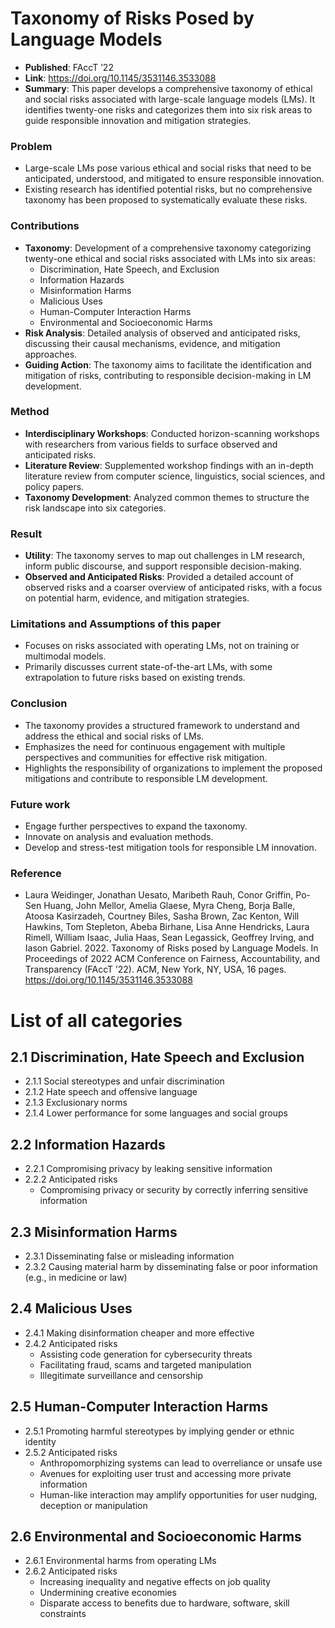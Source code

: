 # Taxonomy of Risks Posed by Language Models
- **Published**: FAccT ’22
- **Link**: https://doi.org/10.1145/3531146.3533088
- **Summary**: This paper develops a comprehensive taxonomy of ethical and social risks associated with large-scale language models (LMs). It identifies twenty-one risks and categorizes them into six risk areas to guide responsible innovation and mitigation strategies.

### Problem 
- Large-scale LMs pose various ethical and social risks that need to be anticipated, understood, and mitigated to ensure responsible innovation.
- Existing research has identified potential risks, but no comprehensive taxonomy has been proposed to systematically evaluate these risks.

### Contributions
- **Taxonomy**: Development of a comprehensive taxonomy categorizing twenty-one ethical and social risks associated with LMs into six areas:
  - Discrimination, Hate Speech, and Exclusion
  - Information Hazards
  - Misinformation Harms
  - Malicious Uses
  - Human-Computer Interaction Harms
  - Environmental and Socioeconomic Harms
- **Risk Analysis**: Detailed analysis of observed and anticipated risks, discussing their causal mechanisms, evidence, and mitigation approaches.
- **Guiding Action**: The taxonomy aims to facilitate the identification and mitigation of risks, contributing to responsible decision-making in LM development.

### Method
- **Interdisciplinary Workshops**: Conducted horizon-scanning workshops with researchers from various fields to surface observed and anticipated risks.
- **Literature Review**: Supplemented workshop findings with an in-depth literature review from computer science, linguistics, social sciences, and policy papers.
- **Taxonomy Development**: Analyzed common themes to structure the risk landscape into six categories.

### Result
- **Utility**: The taxonomy serves to map out challenges in LM research, inform public discourse, and support responsible decision-making.
- **Observed and Anticipated Risks**: Provided a detailed account of observed risks and a coarser overview of anticipated risks, with a focus on potential harm, evidence, and mitigation strategies.

### Limitations and Assumptions of this paper
- Focuses on risks associated with operating LMs, not on training or multimodal models.
- Primarily discusses current state-of-the-art LMs, with some extrapolation to future risks based on existing trends.

### Conclusion
- The taxonomy provides a structured framework to understand and address the ethical and social risks of LMs.
- Emphasizes the need for continuous engagement with multiple perspectives and communities for effective risk mitigation.
- Highlights the responsibility of organizations to implement the proposed mitigations and contribute to responsible LM development.

### Future work
- Engage further perspectives to expand the taxonomy.
- Innovate on analysis and evaluation methods.
- Develop and stress-test mitigation tools for responsible LM innovation.

### Reference
- Laura Weidinger, Jonathan Uesato, Maribeth Rauh, Conor Griffin, Po-Sen Huang, John Mellor, Amelia Glaese, Myra Cheng, Borja Balle, Atoosa Kasirzadeh, Courtney Biles, Sasha Brown, Zac Kenton, Will Hawkins, Tom Stepleton, Abeba Birhane, Lisa Anne Hendricks, Laura Rimell, William Isaac, Julia Haas, Sean Legassick, Geoffrey Irving, and Iason Gabriel. 2022. Taxonomy of Risks posed by Language Models. In Proceedings of 2022 ACM Conference on Fairness, Accountability, and Transparency (FAccT ’22). ACM, New York, NY, USA, 16 pages. https://doi.org/10.1145/3531146.3533088


# List of all categories

## 2.1 Discrimination, Hate Speech and Exclusion
- 2.1.1 Social stereotypes and unfair discrimination
- 2.1.2 Hate speech and offensive language
- 2.1.3 Exclusionary norms
- 2.1.4 Lower performance for some languages and social groups

## 2.2 Information Hazards
- 2.2.1 Compromising privacy by leaking sensitive information
- 2.2.2 Anticipated risks
  - Compromising privacy or security by correctly inferring sensitive information

## 2.3 Misinformation Harms
- 2.3.1 Disseminating false or misleading information
- 2.3.2 Causing material harm by disseminating false or poor information (e.g., in medicine or law)

## 2.4 Malicious Uses
- 2.4.1 Making disinformation cheaper and more effective
- 2.4.2 Anticipated risks
  - Assisting code generation for cybersecurity threats
  - Facilitating fraud, scams and targeted manipulation
  - Illegitimate surveillance and censorship

## 2.5 Human-Computer Interaction Harms
- 2.5.1 Promoting harmful stereotypes by implying gender or ethnic identity
- 2.5.2 Anticipated risks
  - Anthropomorphizing systems can lead to overreliance or unsafe use
  - Avenues for exploiting user trust and accessing more private information
  - Human-like interaction may amplify opportunities for user nudging, deception or manipulation

## 2.6 Environmental and Socioeconomic Harms
- 2.6.1 Environmental harms from operating LMs
- 2.6.2 Anticipated risks
  - Increasing inequality and negative effects on job quality
  - Undermining creative economies
  - Disparate access to benefits due to hardware, software, skill constraints
